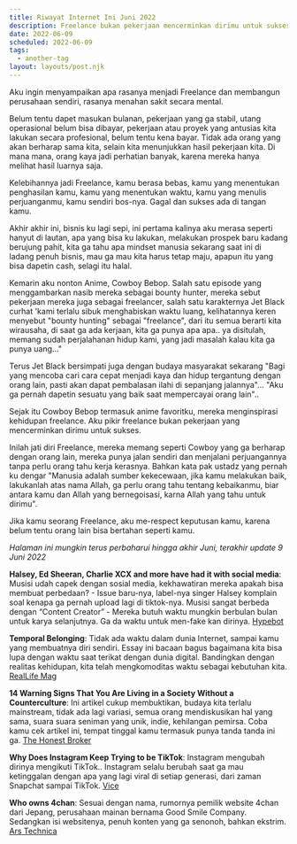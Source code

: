 ```yaml
---
title: Riwayat Internet Ini Juni 2022
description: Freelance bukan pekerjaan mencerminkan dirimu untuk sukses
date: 2022-06-09
scheduled: 2022-06-09
tags:
  - another-tag
layout: layouts/post.njk
---
```


Aku ingin menyampaikan apa rasanya menjadi Freelance dan membangun perusahaan sendiri, rasanya menahan sakit secara mental.

Belum tentu dapet masukan bulanan, pekerjaan yang ga stabil, utang operasional belum bisa dibayar, pekerjaan atau proyek yang antusias kita lakukan secara profesional, belum tentu kena bayar. Tidak ada orang yang akan berharap sama kita, selain kita menunjukkan hasil pekerjaan kita. Di mana mana, orang kaya jadi perhatian banyak, karena mereka hanya melihat hasil luarnya saja.

Kelebihannya jadi Freelance, kamu berasa bebas, kamu yang menentukan penghasilan kamu, kamu yang menentukan waktu, kamu yang menulis perjuanganmu, kamu sendiri bos-nya. Gagal dan sukses ada di tangan kamu.

Akhir akhir ini, bisnis ku lagi sepi, ini pertama kalinya aku merasa seperti hanyut di lautan, apa yang bisa ku lakukan, melakukan prospek baru kadang berujung pahit, kita ga tahu apa mindset manusia sekarang saat ini di ladang penuh bisnis, mau ga mau kita harus tetap maju, apapun itu yang bisa dapetin cash, selagi itu halal.

Kemarin aku nonton Anime, Cowboy Bebop. Salah satu episode yang menggambarkan nasib mereka sebagai bounty hunter, mereka sebut pekerjaan mereka juga sebagai freelancer, salah satu karakternya Jet Black curhat 'kami terlalu sibuk menghabiskan waktu luang, kelihatannya keren menyebut "bounty hunting" sebagai "freelance", dari itu semua berarti kita wirausaha, di saat ga ada kerjaan, kita ga punya apa apa.. ya disitulah, memang sudah perjalahanan hidup kami, yang jadi masalah kalau kita ga punya uang..."

Terus Jet Black bersimpati juga dengan budaya masyarakat sekarang "Bagi yang mencoba cari cara cepat menjadi kaya dan hidup tergantung dengan orang lain, pasti akan dapat pembalasan ilahi di sepanjang jalannya"... "Aku ga pernah dapetin sesuatu yang baik saat mempercayai orang lain"..

Sejak itu Cowboy Bebop termasuk anime favoritku, mereka menginspirasi kehidupan freelance. Aku pikir freelance bukan pekerjaan yang mencerminkan dirimu untuk sukses.

Inilah jati diri Freelance, mereka memang seperti Cowboy yang ga berharap dengan orang lain, mereka punya jalan sendiri dan menjalani perjuangannya tanpa perlu orang tahu kerja kerasnya. Bahkan kata pak ustadz yang pernah ku dengar "Manusia adalah sumber kekecewaan, jika kamu melakukan baik, lakukanlah atas nama Allah, ga perlu orang tahu tentang kebaikanmu, biar antara kamu dan Allah yang bernegoisasi, karna Allah yang tahu untuk dirimu".

Jika kamu seorang Freelance, aku me-respect keputusan kamu, karena belum tentu orang lain bisa bertahan seperti kamu.

*Halaman ini mungkin terus perbaharui hingga akhir Juni, terakhir update 9 Juni 2022*

**Halsey, Ed Sheeran, Charlie XCX and more have had it with social media**: Musisi udah capek dengan sosial media, kekhawatiran mereka apakah bisa membuat perbedaan? - Issue baru-nya, label-nya singer Halsey komplain soal kenapa ga pernah upload lagi di tiktok-nya.  Musisi sangat berbeda dengan “Content Creator” - Mereka butuh waktu mungkin berbulan bulan untuk karya selanjutnya. Ga da waktu untuk men-fake kan dirinya. [Hypebot](https://www.hypebot.com/hypebot/2022/06/halsey-ed-sheeran-charlie-xcx-and-more-have-had-it-with-social-media.html)


**Temporal Belonging**: Tidak ada waktu dalam dunia Internet, sampai kamu yang membuatnya diri sendiri. Essay ini bacaan bagus bagaimana kita bisa lupa dengan waktu saat terikat dengan dunia digital. Bandingkan dengan realitas kehidupan, kita telah mengkomoditas waktu sebagai kebutuhan kita. [RealLife Mag](https://reallifemag.com/temporal-belonging/)

**14 Warning Signs That You Are Living in a Society Without a Counterculture**: Ini artikel cukup membuktikan, budaya kita terlalu mainstream, tidak ada lagi variasi, semua orang mendiskusikan hal yang sama, suara suara seniman yang unik, indie, kehilangan pemirsa. Coba kamu cek artikel ini, tempat tinggal kamu termasuk punya tanda tanda ini ga. [The Honest Broker](https://tedgioia.substack.com/p/14-warning-signs-that-you-are-living)

**Why Does Instagram Keep Trying to be TikTok**: Instagram mengubah dirinya mengikuti TikTok..  Instagram selalu berubah saat ga mau ketinggalan dengan apa yang lagi viral di setiap generasi, dari zaman Snapchat sampai TikTok. [Vice](https://www.vice.com/en/article/y3vayk/instagram-tiktok-video-meta)

**Who owns 4chan**: Sesuai dengan nama, rumornya pemilik website 4chan dari Jepang, perusahaan mainan bernama Good Smile Company. Sedangkan isi websitenya, penuh konten yang ga senonoh, bahkan ekstrim. [Ars Technica](https://arstechnica.com/tech-policy/2022/05/who-owns-4chan/)